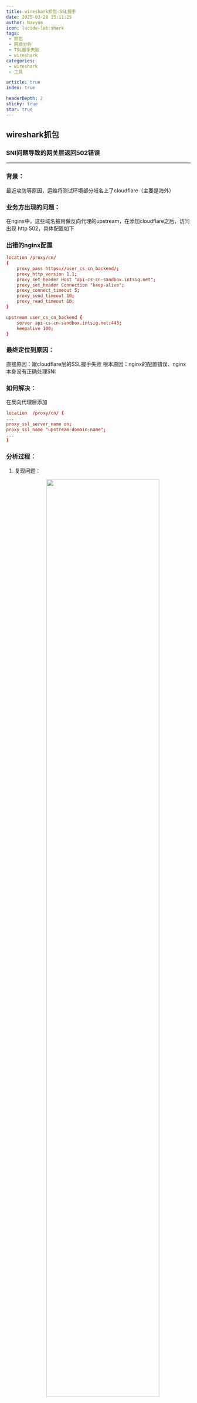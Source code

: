 ```yaml
---
title: wireshark抓包-SSL握手
date: 2025-03-28 15:11:25
author: Navyum
icon: lucide-lab:shark
tags: 
 - 抓包
 - 网络分析
 - TSL握手失败
 - wireshark
categories: 
 - wireshark
 - 工具

article: true
index: true

headerDepth: 2
sticky: true
star: true
---
```

## wireshark抓包

### SNI问题导致的网关层返回502错误
---

### 背景：
最近攻防等原因，运维将测试环境部分域名上了cloudflare（主要是海外）

### 业务方出现的问题：
在nginx中，这些域名被用做反向代理的upstream，在添加cloudflare之后，访问出现 http 502，具体配置如下

### 出错的nginx配置
```nginx.conf
location /proxy/cn/
{
    proxy_pass https://user_cs_cn_backend/;
    proxy_http_version 1.1;
    proxy_set_header Host "api-cs-cn-sandbox.intsig.net";
    proxy_set_header Connection "keep-alive";
    proxy_connect_timeout 5;
    proxy_send_timeout 10;
    proxy_read_timeout 10;
}
```

```backend.conf
upstream user_cs_cn_backend {
    server api-cs-cn-sandbox.intsig.net:443;
    keepalive 100;
}
```

### 最终定位到原因：
直接原因：跟cloudflare层的SSL握手失败
根本原因：nginx的配置错误、nginx本身没有正确处理SNI

### 如何解决：
在反向代理层添加
```nginx.conf
location  /proxy/cn/ {
...
proxy_ssl_server_name on;
proxy_ssl_name "upstream-domain-name";
...
}
``` 

### 分析过程：
1. 复现问题：
    <p align="center"><img src="https://raw.staticdn.net/Navyum/imgbed/pic/IMG/948a66b5573e0091700f8bdc3696a561.png" width="80%"></p>
2. 查看域名解析情况：
    <p align="center"><img src="https://raw.staticdn.net/Navyum/imgbed/pic/IMG/46a1f13e9f01859b312094dfa5fbe24b.png" width="80%"></p>
3. 通过tcpdump进行抓包，在wireshark中打开
    <p align="center"><img src="https://raw.staticdn.net/Navyum/imgbed/pic/IMG/7c6e0c2d6131e36333e8c24a35cdefb8.png" width="80%"></p>
    <p align="center"><img src="https://raw.staticdn.net/Navyum/imgbed/pic/IMG/517590ec728251d6e3c2cc816e4a26e2.png" width="80%"></p>

4. 查看详细失败：
    <p align="center"><img src="https://raw.staticdn.net/Navyum/imgbed/pic/IMG/4f15c3123bfaa068f9dc582112407e3b.png" width="80%"></p>
5. TLS握手失败错误码 40解读：
    * 根本原因是 SNI 缺失，因为nginx在反向代理时，如果使用的是负载均衡的backend，默认会把host值、SNI传成backend的名称（user_cs_cn_backend），而不是真实的域名（巨坑）。
    * SNI解读：
        * SNI（Server Name Indication）允许客户端在TLS握手时指定要访问的域名，这样服务器可以返回正确的证书。
        * 在反向代理中，如果后端服务（网关）使用不同的域名（网关需要设置为多个域名对应一个公网ip），代理服务器必须正确传递SNI信息，否则后端可能无法识别请求，导致握手失败。
    * 基于这个原因，有两种处理方式：
        1. 不使用backend做负载均衡，而是直接写成对应域名。一般开发、测试环境可以这样操作。
           ```nginx.conf
                location /proxy/cn/
                {
                    proxy_pass https://api-cs-cn-sandbox.intsig.net/;
                    proxy_http_version 1.1;
                    proxy_set_header Connection "keep-alive";
                    proxy_connect_timeout 5;
                    proxy_send_timeout 10;
                    proxy_read_timeout 10;
                }
           ```
        2. 设置正确的SNI信息，proxy_ssl_server_name、proxy_ssl_name。如果涉及backend存在多个域名，则需要结合map、变量，来设置proxy_ssl_name。
            ```nginx.conf
            location  /proxy/cn/ {
            ...
            proxy_ssl_server_name on;
            proxy_ssl_name "upstream-domain-name";
            ...
            }
            ```